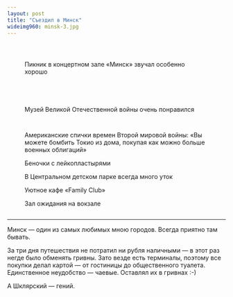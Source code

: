 ```yaml
---
layout: post
title: "Съездил в Минск"
wideimg960: minsk-3.jpg
---
```


<!-- more -->

<figure class="out-of-width-960">
  <img src="/i/minsk/minsk-10.jpg" alt="">
</figure>

<figure class="out-of-width-960">
  <img src="/i/minsk/minsk-0.jpg" alt="">
</figure>

<figure class="out-of-width-960">
  <img src="/i/minsk/minsk-1.jpg" alt="">
</figure>

<figure class="out-of-width-960">
  <img src="/i/minsk/minsk-4.jpg" alt="">
  <figcaption>
    Пикник в концертном зале «Минск» звучал особенно хорошо
  </figcaption>
</figure>

<figure class="out-of-width-960">
  <img src="/i/minsk/minsk-5.jpg" alt="">
</figure>

<figure class="out-of-width-960">
  <img src="/i/minsk/minsk-6.jpg" alt="">
</figure>

<figure class="out-of-width-960">
  <img src="/i/minsk/minsk-7.jpg" alt="">
</figure>

<figure class="out-of-width-960">
  <img src="/i/minsk/minsk-8.jpg" alt="">
</figure>

<!--<figure class="out-of-width-960">
  <img src="/i/minsk/minsk-9.jpg" alt="">
</figure>-->

<!--<figure class="out-of-width-960">
  <img src="/i/minsk/minsk-11.jpg" alt="">
</figure>-->

<figure class="out-of-width-960">
  <img src="/i/minsk/minsk-13.jpg" alt="">
  <figcaption>Музей Великой Отечественной войны очень понравился</figcaption>
</figure>

<figure class="out-of-width-960">
  <img src="/i/minsk/minsk-12.jpg" alt="">
</figure>

<figure class="out-of-width-960">
  <img src="/i/minsk/minsk-14.jpg" alt="">  
</figure>

<figure class="out-of-width-960">
  <img src="/i/minsk/minsk-16.jpg" alt="">
  <figcaption>Американские спички времен Второй мировой войны: «Вы можете бомбить Токио из дома, покупая как можно больше военных облигаций»</figcaption>
</figure>

<figure class="out-of-width-960">
  <img src="/i/minsk/minsk-17.jpg" alt="">
  <figcaption>Беночки с лейкопластырями</figcaption>
</figure>

<figure class="out-of-width-960">
  <img src="/i/minsk/minsk-18.jpg" alt="">
  <figcaption>В Центральном детском парке всегда много уток</figcaption>
</figure>

<figure class="out-of-width-960">
  <img src="/i/minsk/minsk-19.jpg" alt="">
  <figcaption>Уютное кафе «Family Club»</figcaption>
</figure>

<figure class="out-of-width-960">
  <img src="/i/minsk/minsk-20.jpg" alt="">
  <figcaption>Зал ожидания на вокзале</figcaption>
</figure>

<figure class="out-of-width-960">
  <img src="/i/minsk/minsk-21.jpg" alt="">
</figure>

---

Минск — один из самых любимых мною городов. Всегда приятно там бывать.

За три дня путешествия не потратил ни рубля наличными — в этот раз негде было обменять гривны. Зато везде есть терминалы, поэтому все покупки делал картой — от гостиницы до общественного туалета. Единственное неудобство — чаевые. Оставлял их в гривнах :-)

А Шклярский — гений.